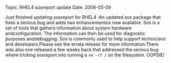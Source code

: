 Topic: RHEL4 sosreport update
Date: 2008-05-09

Just finished updating sosreport for RHEL4 :An updated sos package that fixes a serious bug and adds two enhancementsis now available.  Sos is a set of tools that gathers information about system hardware andconfiguration. The information can then be used for diagnostic purposes anddebugging. Sos is commonly used to help support technicians and developers.Please see the errata release for more information.There was also one released a few weeks back that addressed the serious bug where tricking sosreport into running a `rm -rf /` on the filesystem. OOPSIE!



